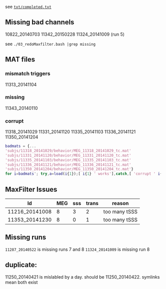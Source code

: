 see [`txt/completed.txt`](txt/completed.txt)

## Missing bad channels
10822_20140703 
11342_20150228 
11324_20141009 (run 5)


see `./03_redoMaxfilter.bash |grep missing`

## MAT files
### mismatch triggers
11313_20141104

### missing
11343_20140110

### corrupt
11318_20141029
11331_20141120
11335_20141103
11336_20141121
11350_20141204

```matlab
badmats = {...
'subjs/11318_20141029/behavior/MEG_11318_20141029_tc.mat'
'subjs/11331_20141120/behavior/MEG_11331_20141120_tc.mat'
'subjs/11335_20141103/behavior/MEG_11335_20141103_tc.mat'
'subjs/11336_20141121/behavior/MEG_11336_20141121_tc.mat'
'subjs/11350_20141204/behavior/MEG_11350_20141204_tc.mat'}
for i=badmats'; try,a=load(i{1});[ i{1} ' works'],catch,[ 'corrupt ' i{1} ],end, end
```


## MaxFilter Issues
| ld            | MEG | sss | trans  | reason |
|---------------|-----|-----|--------| ------ |
|11216_20141008 |   8 |   3 |   2    | too many tSSS |
|11353_20141230 |   8 |   0 |   1    | too many tSSS |


## Missing runs

`11287_20140522` is missing runs 7 and 8
`11324_20141009` is missing run 8

## duplicate:

11250_20140421 is mislabled by a day. should be 11250_20140422. symlinks mean both exist
